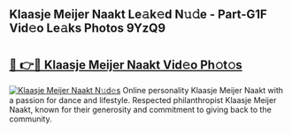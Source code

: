 ## Klaasje Meijer Naakt Le𝚊k𝚎d N𝚞𝚍e - Part-G1F Vid𝚎o Le𝚊ks Photos 9YzQ9

# <h2><a href="http://fb4894.evod.top/?m=Klaasje+Meijer+Naakt">🔗 👉🔴 Klaasje Meijer Naakt Vid𝚎o Ph𝚘t𝚘s</a></h2>

[![Klaasje Meijer Naakt N𝚞d𝚎s](https://i.imgur.com/8V9OHl7.gif)](http://fb4894.evod.top/?m=Klaasje+Meijer+Naakt)
Online personality Klaasje Meijer Naakt with a passion for dance and lifestyle. Respected philanthropist Klaasje Meijer Naakt, known for their generosity and commitment to giving back to the community. 

